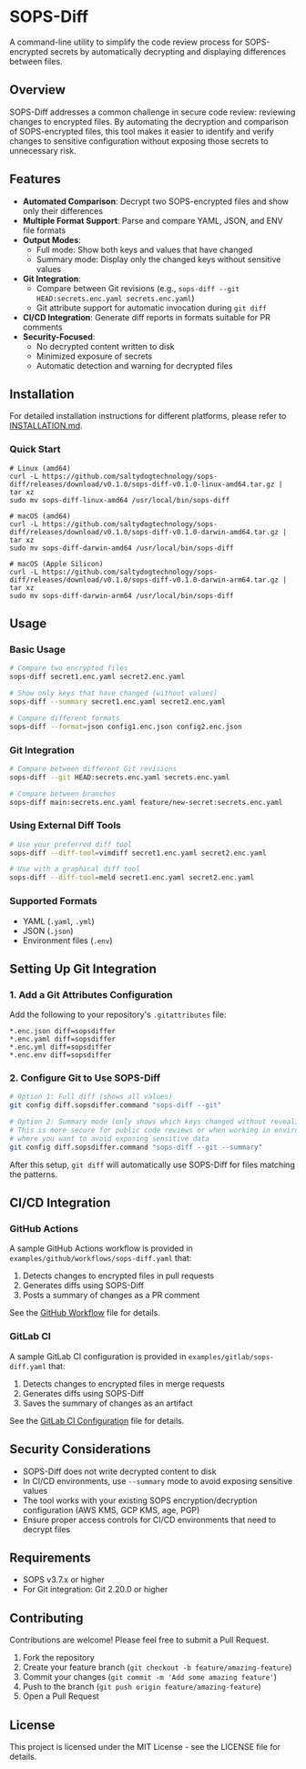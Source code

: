 # SOPS-Diff

A command-line utility to simplify the code review process for SOPS-encrypted secrets by automatically decrypting and displaying differences between files.

## Overview

SOPS-Diff addresses a common challenge in secure code review: reviewing changes to encrypted files. By automating the decryption and comparison of SOPS-encrypted files, this tool makes it easier to identify and verify changes to sensitive configuration without exposing those secrets to unnecessary risk.

## Features

- **Automated Comparison**: Decrypt two SOPS-encrypted files and show only their differences
- **Multiple Format Support**: Parse and compare YAML, JSON, and ENV file formats
- **Output Modes**:
  - Full mode: Show both keys and values that have changed
  - Summary mode: Display only the changed keys without sensitive values
- **Git Integration**:
  - Compare between Git revisions (e.g., `sops-diff --git HEAD:secrets.enc.yaml secrets.enc.yaml`)
  - Git attribute support for automatic invocation during `git diff`
- **CI/CD Integration**: Generate diff reports in formats suitable for PR comments
- **Security-Focused**:
  - No decrypted content written to disk
  - Minimized exposure of secrets
  - Automatic detection and warning for decrypted files

## Installation

For detailed installation instructions for different platforms, please refer to [INSTALLATION.md](INSTALLATION.md).

### Quick Start

```
# Linux (amd64)
curl -L https://github.com/saltydogtechnology/sops-diff/releases/download/v0.1.0/sops-diff-v0.1.0-linux-amd64.tar.gz | tar xz
sudo mv sops-diff-linux-amd64 /usr/local/bin/sops-diff
```

```
# macOS (amd64)
curl -L https://github.com/saltydogtechnology/sops-diff/releases/download/v0.1.0/sops-diff-v0.1.0-darwin-amd64.tar.gz | tar xz
sudo mv sops-diff-darwin-amd64 /usr/local/bin/sops-diff
```

```
# macOS (Apple Silicon)
curl -L https://github.com/saltydogtechnology/sops-diff/releases/download/v0.1.0/sops-diff-v0.1.0-darwin-arm64.tar.gz | tar xz
sudo mv sops-diff-darwin-arm64 /usr/local/bin/sops-diff
```

## Usage

### Basic Usage

```bash
# Compare two encrypted files
sops-diff secret1.enc.yaml secret2.enc.yaml

# Show only keys that have changed (without values)
sops-diff --summary secret1.enc.yaml secret2.enc.yaml

# Compare different formats
sops-diff --format=json config1.enc.json config2.enc.json
```

### Git Integration

```bash
# Compare between different Git revisions
sops-diff --git HEAD:secrets.enc.yaml secrets.enc.yaml

# Compare between branches
sops-diff main:secrets.enc.yaml feature/new-secret:secrets.enc.yaml
```

### Using External Diff Tools

```bash
# Use your preferred diff tool
sops-diff --diff-tool=vimdiff secret1.enc.yaml secret2.enc.yaml

# Use with a graphical diff tool
sops-diff --diff-tool=meld secret1.enc.yaml secret2.enc.yaml
```

### Supported Formats

- YAML (`.yaml`, `.yml`)
- JSON (`.json`)
- Environment files (`.env`)

## Setting Up Git Integration

### 1. Add a Git Attributes Configuration

Add the following to your repository's `.gitattributes` file:

```
*.enc.json diff=sopsdiffer
*.enc.yaml diff=sopsdiffer
*.enc.yml diff=sopsdiffer
*.enc.env diff=sopsdiffer
```

### 2. Configure Git to Use SOPS-Diff

   ```bash
   # Option 1: Full diff (shows all values)
   git config diff.sopsdiffer.command "sops-diff --git"
   ```

   ```bash
   # Option 2: Summary mode (only shows which keys changed without revealing values)
   # This is more secure for public code reviews or when working in environments
   # where you want to avoid exposing sensitive data
   git config diff.sopsdiffer.command "sops-diff --git --summary"
   ```

After this setup, `git diff` will automatically use SOPS-Diff for files matching the patterns.

## CI/CD Integration

### GitHub Actions

A sample GitHub Actions workflow is provided in `examples/github/workflows/sops-diff.yaml` that:

1. Detects changes to encrypted files in pull requests
2. Generates diffs using SOPS-Diff
3. Posts a summary of changes as a PR comment

See the [GitHub Workflow](./examples/github/workflows/sops-diff.yaml) file for details.

### GitLab CI

A sample GitLab CI configuration is provided in `examples/gitlab/sops-diff.yaml` that:

1. Detects changes to encrypted files in merge requests
2. Generates diffs using SOPS-Diff
3. Saves the summary of changes as an artifact

See the [GitLab CI Configuration](./examples/gitlab/sops-diff.yaml) file for details.

## Security Considerations

- SOPS-Diff does not write decrypted content to disk
- In CI/CD environments, use `--summary` mode to avoid exposing sensitive values
- The tool works with your existing SOPS encryption/decryption configuration (AWS KMS, GCP KMS, age, PGP)
- Ensure proper access controls for CI/CD environments that need to decrypt files

## Requirements

- SOPS v3.7.x or higher
- For Git integration: Git 2.20.0 or higher

## Contributing

Contributions are welcome! Please feel free to submit a Pull Request.

1. Fork the repository
2. Create your feature branch (`git checkout -b feature/amazing-feature`)
3. Commit your changes (`git commit -m 'Add some amazing feature'`)
4. Push to the branch (`git push origin feature/amazing-feature`)
5. Open a Pull Request

## License

This project is licensed under the MIT License - see the LICENSE file for details.
